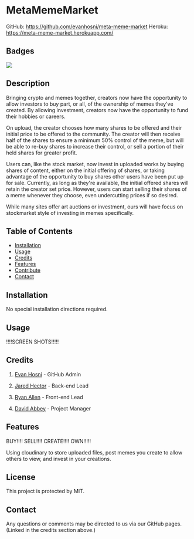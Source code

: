 # MetaMemeMarket

GitHub: https://github.com/evanhosni/meta-meme-market
Heroku: https://meta-meme-market.herokuapp.com/

## Badges
![](https://img.shields.io/badge/License-MIT%20-blue.svg)
## Description

Bringing crypto and memes together, creators now have the opportunity to allow investors to buy part, or all, of the ownership of memes they've created. By allowing investment, creators now have the opportunity to fund their hobbies or careers. 

On upload, the creator chooses how many shares to be offered and their initial price to be offered to the community. The creator will then receive half of the shares to ensure a minimum 50% control of the meme, but will be able to re-buy shares to increase their control, or sell a portion of their held shares for greater profit.

Users can, like the stock market, now invest in uploaded works by buying shares of content, either on the initial offering of shares, or taking advantage of the opportunity to buy shares other users have been put up for sale. Currently, as long as they're available, the initial offered shares will retain the creator set price. However, users can start selling their shares of a meme whenever they choose, even undercutting prices if so desired.

While many sites offer art auctions or investment, ours will have focus on stockmarket style of investing in memes specifically.

## Table of Contents

* [Installation](#installation)
* [Usage](#usage)
* [Credits](#credits)
* [Features](#features)
* [Contribute](#contribute)
* [Contact](#contact)

## Installation

No special installation directions required.

## Usage

!!!!SCREEN SHOTS!!!!!

## Credits

1. [Evan Hosni](https://github.com/evanhosni) - GitHub Admin

2. [Jared Hector](https://github.com/jwhector) - Back-end Lead

3. [Ryan Allen](https://github.com/Rallen4) - Front-end Lead

4. [David Abbey](https://github.com/davidabbey102) - Project Manager

## Features

BUY!!!! SELL!!!! CREATE!!!! OWN!!!!!

Using cloudinary to store uploaded files, post memes you create to allow others to view, and invest in your creations.

## License

This project is protected by MIT.

## Contact

Any questions or comments may be directed to us via our GitHub pages. (Linked in the credits section above.)



